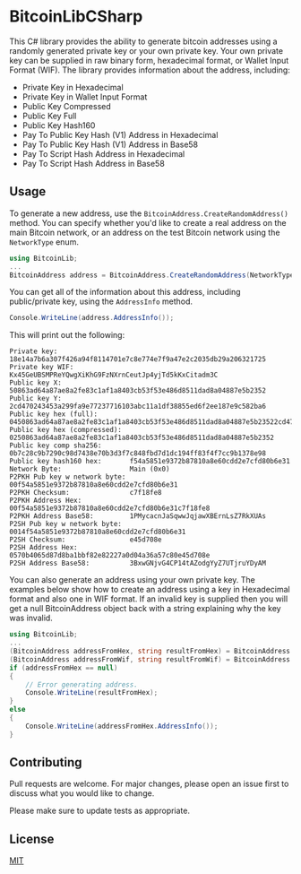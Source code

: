 # BitcoinLibCSharp

This C# library provides the ability to generate bitcoin addresses using a randomly generated private key or your own private key. Your own private key can be supplied in raw binary form, hexadecimal format, or Wallet Input Format (WIF). The library provides information about the address, including: 
* Private Key in Hexadecimal
* Private Key in Wallet Input Format
* Public Key Compressed
* Public Key Full
* Public Key Hash160
* Pay To Public Key Hash (V1) Address in Hexadecimal
* Pay To Public Key Hash (V1) Address in Base58
* Pay To Script Hash Address in Hexadecimal
* Pay To Script Hash Address in Base58

## Usage

To generate a new address, use the `BitcoinAddress.CreateRandomAddress()` method. You can specify whether you'd like to create a real address on the main Bitcoin network, or an address on the test Bitcoin network using the `NetworkType` enum.

```c#
using BitcoinLib;
...
BitcoinAddress address = BitcoinAddress.CreateRandomAddress(NetworkType.Main);
```

You can get all of the information about this address, including public/private key, using the `AddressInfo` method.

```c#
Console.WriteLine(address.AddressInfo());
```

This will print out the following:

```
Private key:                  18e14a7b6a307f426a94f8114701e7c8e774e7f9a47e2c2035db29a206321725
Private key WIF:              Kx45GeUBSMPReYQwgXiKhG9FzNXrnCeutJp4yjTd5kKxCitadm3C
Public key X:                 50863ad64a87ae8a2fe83c1af1a8403cb53f53e486d8511dad8a04887e5b2352
Public key Y:                 2cd470243453a299fa9e77237716103abc11a1df38855ed6f2ee187e9c582ba6
Public key hex (full):        0450863ad64a87ae8a2fe83c1af1a8403cb53f53e486d8511dad8a04887e5b23522cd470243453a299fa9e77237716103abc11a1df38855ed6f2ee187e9c582ba6
Public key hex (compressed):  0250863ad64a87ae8a2fe83c1af1a8403cb53f53e486d8511dad8a04887e5b2352
Public key comp sha256:       0b7c28c9b7290c98d7438e70b3d3f7c848fbd7d1dc194ff83f4f7cc9b1378e98
Public key hash160 hex:       f54a5851e9372b87810a8e60cdd2e7cfd80b6e31
Network Byte:                 Main (0x0)
P2PKH Pub key w network byte: 00f54a5851e9372b87810a8e60cdd2e7cfd80b6e31
P2PKH Checksum:               c7f18fe8
P2PKH Address Hex:            00f54a5851e9372b87810a8e60cdd2e7cfd80b6e31c7f18fe8
P2PKH Address Base58:         1PMycacnJaSqwwJqjawXBErnLsZ7RkXUAs
P2SH Pub key w network byte:  0014f54a5851e9372b87810a8e60cdd2e7cfd80b6e31
P2SH Checksum:                e45d708e
P2SH Address Hex:             0570b4065d87d8ba1bbf82e82227a0d04a36a57c80e45d708e
P2SH Address Base58:          3BxwGNjvG4CP14tAZodgYyZ7UTjruYDyAM
```

You can also generate an address using your own private key. The examples below show how to create an address using a key in Hexadecimal format and also one in WIF format.
If an invalid key is supplied then you will get a null BitcoinAddress object back with a string explaining why the key was invalid.
```c#
using BitcoinLib;
...
(BitcoinAddress addressFromHex, string resultFromHex) = BitcoinAddress.CreateAddressFromPrivateKeyHex("18e14a7b6a307f426a94f8114701e7c8e774e7f9a47e2c2035db29a206321725", NetworkType.Main);
(BitcoinAddress addressFromWif, string resultFromWif) = BitcoinAddress.CreateAddressFromPrivateKeyWIF("Kx45GeUBSMPReYQwgXiKhG9FzNXrnCeutJp4yjTd5kKxCitadm3C", NetworkType.Main);
if (addressFromHex == null)
{
	// Error generating address.
	Console.WriteLine(resultFromHex);
}
else
{
	Console.WriteLine(addressFromHex.AddressInfo());
}
```

## Contributing
Pull requests are welcome. For major changes, please open an issue first to discuss what you would like to change.

Please make sure to update tests as appropriate.

## License
[MIT](https://choosealicense.com/licenses/mit/)
